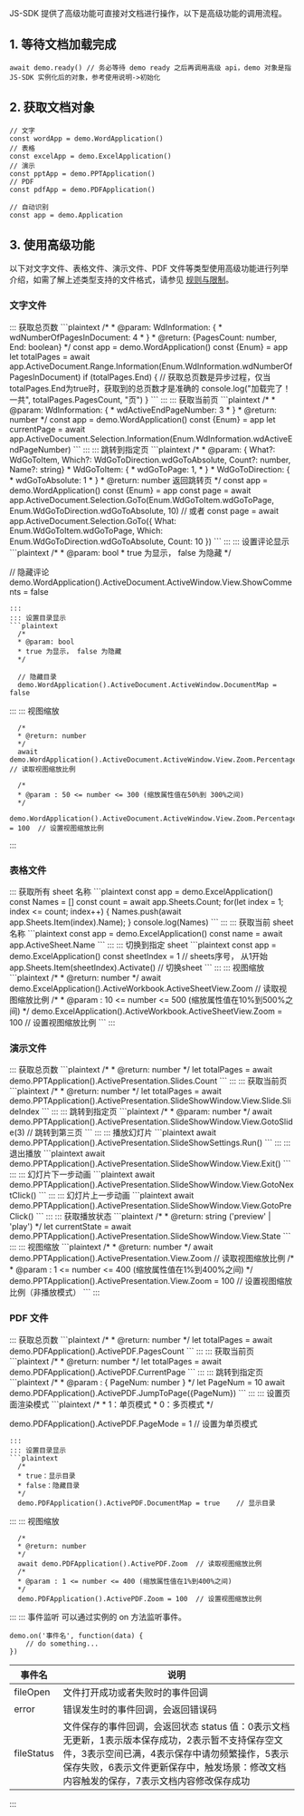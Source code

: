 
JS-SDK 提供了高级功能可直接对文档进行操作，以下是高级功能的调用流程。

## 1. 等待文档加载完成

```plaintext
await demo.ready() // 务必等待 demo ready 之后再调用高级 api，demo 对象是指 JS-SDK 实例化后的对象，参考使用说明->初始化
```

## 2. 获取文档对象

```plaintext
// 文字
const wordApp = demo.WordApplication()
// 表格
const excelApp = demo.ExcelApplication()
// 演示
const pptApp = demo.PPTApplication()
// PDF
const pdfApp = demo.PDFApplication()

// 自动识别
const app = demo.Application
```

## 3. 使用高级功能

以下对文字文件、表格文件、演示文件、PDF 文件等类型使用高级功能进行列举介绍，如需了解上述类型支持的文件格式，请参见 [规则与限制](https://cloud.tencent.com/document/product/460/36620)。

### 文字文件

<dx-accordion>
::: 获取总页数
```plaintext
  /*
  * @param: WdInformation: {
  *      wdNumberOfPagesInDocument: 4
  *  }
  * @return: {PagesCount: number, End: boolean}
  */
  const app = demo.WordApplication()
  const {Enum} = app
  let totalPages = await app.ActiveDocument.Range.Information(Enum.WdInformation.wdNumberOfPagesInDocument)
  if (totalPages.End) {
    // 获取总页数是异步过程，仅当totalPages.End为true时，获取到的总页数才是准确的
    console.log("加载完了！一共", totalPages.PagesCount, "页")
  }
```
:::
::: 获取当前页
```plaintext
  /*
  * @param: WdInformation: {
  *      wdActiveEndPageNumber: 3
  *  }
  * @return: number
  */
  const app = demo.WordApplication()
  const {Enum} = app
  let currentPage = await app.ActiveDocument.Selection.Information(Enum.WdInformation.wdActiveEndPageNumber)
```
:::
::: 跳转到指定页
```plaintext
  /*
  * @param: { What?: WdGoToItem, Which?: WdGoToDirection.wdGoToAbsolute, Count?: number, Name?: string}
  * WdGoToItem: {
  *      wdGoToPage: 1,
  *  }
  *  WdGoToDirection: {
  *      wdGoToAbsolute: 1
  *  }
  * @return: number 返回跳转页
  */
  const app = demo.WordApplication()
  const {Enum} = app
  const page = await app.ActiveDocument.Selection.GoTo(Enum.WdGoToItem.wdGoToPage, Enum.WdGoToDirection.wdGoToAbsolute, 10)
  // 或者
  const page = await app.ActiveDocument.Selection.GoTo({
    What: Enum.WdGoToItem.wdGoToPage,
    Which: Enum.WdGoToDirection.wdGoToAbsolute,
    Count: 10
  })
```
:::
::: 设置评论显示
```plaintext
  /*
  * @param: bool
  * true 为显示， false 为隐藏
  */

  // 隐藏评论
  demo.WordApplication().ActiveDocument.ActiveWindow.View.ShowComments = false
```
:::
::: 设置目录显示
```plaintext
  /*
  * @param: bool
  * true 为显示， false 为隐藏
  */

  // 隐藏目录
  demo.WordApplication().ActiveDocument.ActiveWindow.DocumentMap = false
```
:::
::: 视图缩放
```plaintext
  /*
  * @return: number
  */
  await demo.WordApplication().ActiveDocument.ActiveWindow.View.Zoom.Percentage  // 读取视图缩放比例

  /*
  * @param : 50 <= number <= 300 (缩放属性值在50%到 300%之间)
  */
  demo.WordApplication().ActiveDocument.ActiveWindow.View.Zoom.Percentage = 100  // 设置视图缩放比例
```
:::
</dx-accordion>

### 表格文件

<dx-accordion>
::: 获取所有 sheet 名称
```plaintext
const app = demo.ExcelApplication()
const Names = []
const count = await app.Sheets.Count;
for(let index = 1; index <= count; index++) {
  Names.push(await app.Sheets.Item(index).Name);
}
console.log(Names)
```
:::
::: 获取当前 sheet 名称
```plaintext
const app = demo.ExcelApplication()
const name = await app.ActiveSheet.Name
```
:::
::: 切换到指定 sheet
```plaintext
const app = demo.ExcelApplication()
const sheetIndex = 1 // sheets序号， 从1开始
app.Sheets.Item(sheetIndex).Activate() // 切换sheet
```
:::
::: 视图缩放
```plaintext
  /*
  * @return: number
  */
  await demo.ExcelApplication().ActiveWorkbook.ActiveSheetView.Zoom	// 读取视图缩放比例
  /*
  * @param : 10 <= number <= 500 (缩放属性值在10%到500%之间)
  */
  demo.ExcelApplication().ActiveWorkbook.ActiveSheetView.Zoom = 100	// 设置视图缩放比例
```
:::
</dx-accordion>

### 演示文件

<dx-accordion>
::: 获取总页数
```plaintext
  /*
  * @return: number
  */
  let totalPages = await demo.PPTApplication().ActivePresentation.Slides.Count
```
:::
::: 获取当前页
```plaintext
  /*
  * @return: number
  */
  let totalPages = await demo.PPTApplication().ActivePresentation.SlideShowWindow.View.Slide.SlideIndex
```
:::
::: 跳转到指定页
```plaintext
  /*
  * @param: number
  */
  await demo.PPTApplication().ActivePresentation.SlideShowWindow.View.GotoSlide(3)	// 跳转到第三页
```
:::
::: 播放幻灯片
```plaintext
await demo.PPTApplication().ActivePresentation.SlideShowSettings.Run()
```
:::
::: 退出播放
```plaintext
await demo.PPTApplication().ActivePresentation.SlideShowWindow.View.Exit()
```
:::
::: 幻灯片下一步动画
```plaintext
  await demo.PPTApplication().ActivePresentation.SlideShowWindow.View.GotoNextClick()
```
:::
::: 幻灯片上一步动画
```plaintext
  await demo.PPTApplication().ActivePresentation.SlideShowWindow.View.GotoPreClick()
```
:::
::: 获取播放状态
```plaintext
  /*
  * @return: string ('preview' | 'play')
  */
  let currentState = await demo.PPTApplication().ActivePresentation.SlideShowWindow.View.State
```
:::
::: 视图缩放
```plaintext
  /*
  * @return: number
  */
  await demo.PPTApplication().ActivePresentation.View.Zoom	// 读取视图缩放比例
  /*
  * @param : 1 <= number <= 400 (缩放属性值在1%到400%之间)
  */
  demo.PPTApplication().ActivePresentation.View.Zoom = 100	// 设置视图缩放比例（非播放模式）
```
:::
</dx-accordion>

### PDF 文件

<dx-accordion>
::: 获取总页数
```plaintext
  /*
  * @return: number
  */
  let totalPages = await demo.PDFApplication().ActivePDF.PagesCount
```
:::
::: 获取当前页
```plaintext
  /*
  * @return: number
  */
  let totalPages = await demo.PDFApplication().ActivePDF.CurrentPage
```
:::
::: 跳转到指定页
```plaintext
  /*
  * @param : { PageNum: number }
  */
  let PageNum = 10
  await demo.PDFApplication().ActivePDF.JumpToPage({PageNum})
```
:::
::: 设置页面渲染模式
```plaintext
  /*
  * 1：单页模式
  * 0：多页模式
  */

  demo.PDFApplication().ActivePDF.PageMode = 1	  // 设置为单页模式
```
:::
::: 设置目录显示
```plaintext
  /*
  * true：显示目录
  * false：隐藏目录
  */
  demo.PDFApplication().ActivePDF.DocumentMap = true	// 显示目录
```
:::
::: 视图缩放
```plaintext
  /*
  * @return: number
  */
  await demo.PDFApplication().ActivePDF.Zoom  // 读取视图缩放比例
  /*
  * @param : 1 <= number <= 400 (缩放属性值在1%到400%之间)
  */
  demo.PDFApplication().ActivePDF.Zoom = 100  // 设置视图缩放比例
```
:::
::: 事件监听
可以通过实例的 on 方法监听事件。

```plaintext
demo.on('事件名', function(data) {
    // do something...
})
```

| 事件名     | 说明                                                         |
| ---------- | ------------------------------------------------------------ |
| fileOpen   | 文件打开成功或者失败时的事件回调                             |
| error      | 错误发生时的事件回调，会返回错误码                           |
| fileStatus | 文件保存的事件回调，会返回状态 status  值：0表示文档无更新，1表示版本保存成功，2表示暂不支持保存空文件，3表示空间已满，4表示保存中请勿频繁操作，5表示保存失败，6表示文件更新保存中，触发场景：修改文档内容触发的保存，7表示文档内容修改保存成功 |


:::
</dx-accordion>

